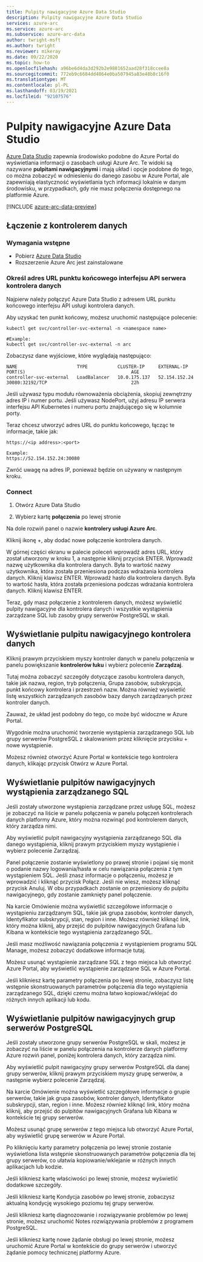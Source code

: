 ```yaml
---
title: Pulpity nawigacyjne Azure Data Studio
description: Pulpity nawigacyjne Azure Data Studio
services: azure-arc
ms.service: azure-arc
ms.subservice: azure-arc-data
author: twright-msft
ms.author: twright
ms.reviewer: mikeray
ms.date: 09/22/2020
ms.topic: how-to
ms.openlocfilehash: a96be6d4da3d292b2e9881652aad28f318ccee8a
ms.sourcegitcommit: 772eb9c6684dd4864e0ba507945a83e48b8c16f0
ms.translationtype: MT
ms.contentlocale: pl-PL
ms.lasthandoff: 03/19/2021
ms.locfileid: "92107576"
---
```

# <a name="azure-data-studio-dashboards"></a>Pulpity nawigacyjne Azure Data Studio

[Azure Data Studio](/sql/azure-data-studio/what-is) zapewnia środowisko podobne do Azure Portal do wyświetlania informacji o zasobach usługi Azure Arc.  Te widoki są nazywane **pulpitami nawigacyjnymi** i mają układ i opcje podobne do tego, co można zobaczyć w odniesieniu do danego zasobu w Azure Portal, ale zapewniają elastyczność wyświetlania tych informacji lokalnie w danym środowisku, w przypadkach, gdy nie masz połączenia dostępnego na platformie Azure.

[!INCLUDE [azure-arc-data-preview](../../../includes/azure-arc-data-preview.md)]

## <a name="connecting-to-a-data-controller"></a>Łączenie z kontrolerem danych

### <a name="prerequisites"></a>Wymagania wstępne

- Pobierz [Azure Data Studio](/sql/azure-data-studio/download-azure-data-studio)
- Rozszerzenie Azure Arc jest zainstalowane

### <a name="determine-the-data-controller-server-api-endpoint-url"></a>Określ adres URL punktu końcowego interfejsu API serwera kontrolera danych

Najpierw należy połączyć Azure Data Studio z adresem URL punktu końcowego interfejsu API usługi kontrolera danych.

Aby uzyskać ten punkt końcowy, możesz uruchomić następujące polecenie:

```console
kubectl get svc/controller-svc-external -n <namespace name>

#Example:
kubectl get svc/controller-svc-external -n arc
```

Zobaczysz dane wyjściowe, które wyglądają następująco:

```console
NAME                      TYPE           CLUSTER-IP     EXTERNAL-IP      PORT(S)                                       AGE
controller-svc-external   LoadBalancer   10.0.175.137   52.154.152.24    30080:32192/TCP                               22h
```

Jeśli używasz typu modułu równoważenia obciążenia, skopiuj zewnętrzny adres IP i numer portu. Jeśli używasz NodePort, użyj adresu IP serwera interfejsu API Kubernetes i numeru portu znajdującego się w kolumnie porty.

Teraz chcesz utworzyć adres URL do punktu końcowego, łącząc te informacje, takie jak:

```console
https://<ip address>:<port>

Example:
https://52.154.152.24:30080
```

Zwróć uwagę na adres IP, ponieważ będzie on używany w następnym kroku.

### <a name="connect"></a>Connect

1. Otwórz Azure Data Studio

1. Wybierz kartę **połączenia** po lewej stronie

Na dole rozwiń panel o nazwie **kontrolery usługi Azure Arc**.

Kliknij ikonę +, aby dodać nowe połączenie kontrolera danych.

W górnej części ekranu w palecie poleceń wprowadź adres URL, który został utworzony w kroku 1, a następnie kliknij przycisk ENTER.
Wprowadź nazwę użytkownika dla kontrolera danych.  Była to wartość nazwy użytkownika, która została przeniesiona podczas wdrażania kontrolera danych.  Kliknij klawisz ENTER.
Wprowadź hasło dla kontrolera danych.  Była to wartość hasła, która została przeniesiona podczas wdrażania kontrolera danych. Kliknij klawisz ENTER.

Teraz, gdy masz połączenie z kontrolerem danych, możesz wyświetlić pulpity nawigacyjne dla kontrolera danych i wszystkie wystąpienia zarządzane SQL lub zasoby grupy serwerów PostgreSQL w skali.

## <a name="view-the-data-controller-dashboard"></a>Wyświetlanie pulpitu nawigacyjnego kontrolera danych

Kliknij prawym przyciskiem myszy kontroler danych w panelu połączenia w panelu powiększanie **kontrolerów łuku** i wybierz polecenie **Zarządzaj**.

Tutaj można zobaczyć szczegóły dotyczące zasobu kontrolera danych, takie jak nazwa, region, tryb połączenia, Grupa zasobów, subskrypcja, punkt końcowy kontrolera i przestrzeń nazw.  Można również wyświetlić listę wszystkich zarządzanych zasobów bazy danych zarządzanych przez kontroler danych.

Zauważ, że układ jest podobny do tego, co może być widoczne w Azure Portal.

Wygodnie można uruchomić tworzenie wystąpienia zarządzanego SQL lub grupy serwerów PostgreSQL z skalowaniem przez kliknięcie przycisku + nowe wystąpienie.

Możesz również otworzyć Azure Portal w kontekście tego kontrolera danych, klikając przycisk Otwórz w Azure Portal.

## <a name="view-the-sql-managed-instance-dashboards"></a>Wyświetlanie pulpitów nawigacyjnych wystąpienia zarządzanego SQL

Jeśli zostały utworzone wystąpienia zarządzane przez usługę SQL, możesz je zobaczyć na liście w panelu połączenia w panelu połączeń kontrolerach danych platformy Azure, który można rozwinąć pod kontrolerem danych, który zarządza nimi.

Aby wyświetlić pulpit nawigacyjny wystąpienia zarządzanego SQL dla danego wystąpienia, kliknij prawym przyciskiem myszy wystąpienie i wybierz polecenie Zarządzaj.

Panel połączenie zostanie wyświetlony po prawej stronie i pojawi się monit o podanie nazwy logowania/hasła w celu nawiązania połączenia z tym wystąpieniem SQL. Jeśli znasz informacje o połączeniu, możesz je wprowadzić i kliknąć przycisk Połącz.  Jeśli nie wiesz, możesz kliknąć przycisk Anuluj.  W obu przypadkach zostanie on przeniesiony do pulpitu nawigacyjnego, gdy zostanie zamknięty panel połączenie.

Na karcie Omówienie można wyświetlić szczegółowe informacje o wystąpieniu zarządzanym SQL, takie jak grupa zasobów, kontroler danych, Identyfikator subskrypcji, stan, region i inne.  Możesz również kliknąć link, który można kliknij, aby przejść do pulpitów nawigacyjnych Grafana lub Kibana w kontekście tego wystąpienia zarządzanego SQL.

Jeśli masz możliwość nawiązania połączenia z wystąpieniem programu SQL Manage, możesz zobaczyć dodatkowe informacje tutaj.

Możesz usunąć wystąpienie zarządzane SQL z tego miejsca lub otworzyć Azure Portal, aby wyświetlić wystąpienie zarządzane SQL w Azure Portal.

Jeśli klikniesz kartę parametry połączenia po lewej stronie, zobaczysz listę wstępnie skonstruowanych parametrów połączenia dla tego wystąpienia zarządzanego SQL, dzięki czemu można łatwo kopiować/wklejać do różnych innych aplikacji lub kodu.

## <a name="view-the-postgresql-hyperscale-server-group-dashboards"></a>Wyświetlanie pulpitów nawigacyjnych grup serwerów PostgreSQL

Jeśli zostały utworzone grupy serwerów PostgreSQL w skali, możesz je zobaczyć na liście w panelu połączenia na kontrolerze danych platformy Azure rozwiń panel, poniżej kontrolera danych, który zarządza nimi.

Aby wyświetlić pulpit nawigacyjny grupy serwerów PostgreSQL dla danej grupy serwerów, kliknij prawym przyciskiem myszy grupę serwerów, a następnie wybierz polecenie Zarządzaj.

Na karcie Omówienie można wyświetlić szczegółowe informacje o grupie serwerów, takie jak grupa zasobów, kontroler danych, Identyfikator subskrypcji, stan, region i inne.  Możesz również kliknąć link, który można kliknij, aby przejść do pulpitów nawigacyjnych Grafana lub Kibana w kontekście tej grupy serwerów.

Możesz usunąć grupę serwerów z tego miejsca lub otworzyć Azure Portal, aby wyświetlić grupę serwerów w Azure Portal.

Po kliknięciu karty parametry połączenia po lewej stronie zostanie wyświetlona lista wstępnie skonstruowanych parametrów połączenia dla tej grupy serwerów, co ułatwia kopiowanie/wklejanie w różnych innych aplikacjach lub kodzie.

Jeśli klikniesz kartę właściwości po lewej stronie, możesz wyświetlić dodatkowe szczegóły.

Jeśli klikniesz kartę Kondycja zasobów po lewej stronie, zobaczysz aktualną kondycję wysokiego poziomu tej grupy serwerów.

Jeśli klikniesz kartę diagnozowanie i rozwiązywanie problemów po lewej stronie, możesz uruchomić Notes rozwiązywania problemów z programem PostgreSQL.

Jeśli klikniesz kartę nowe żądanie obsługi po lewej stronie, możesz uruchomić Azure Portal w kontekście do grupy serwerów i utworzyć żądanie pomocy technicznej platformy Azure.